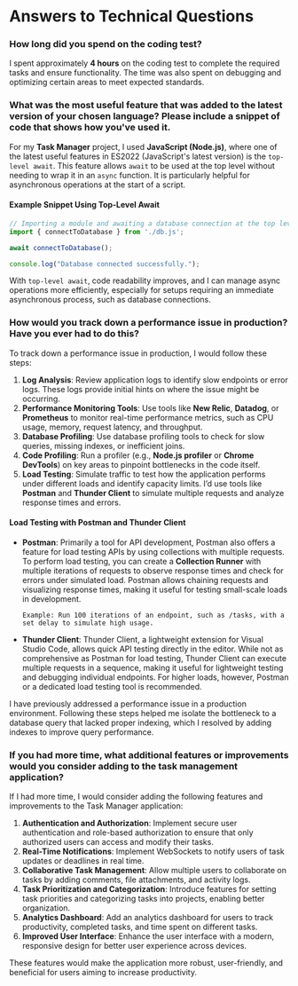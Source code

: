 
# Answers to Technical Questions

### How long did you spend on the coding test?
I spent approximately **4 hours** on the coding test to complete the required tasks and ensure functionality. The time was also spent on debugging and optimizing certain areas to meet expected standards.

### What was the most useful feature that was added to the latest version of your chosen language? Please include a snippet of code that shows how you've used it.
For my **Task Manager** project, I used **JavaScript (Node.js)**, where one of the latest useful features in ES2022 (JavaScript's latest version) is the `top-level await`. This feature allows `await` to be used at the top level without needing to wrap it in an `async` function. It is particularly helpful for asynchronous operations at the start of a script.

#### Example Snippet Using Top-Level Await

```javascript
// Importing a module and awaiting a database connection at the top level
import { connectToDatabase } from './db.js';

await connectToDatabase();

console.log("Database connected successfully.");
```

With `top-level await`, code readability improves, and I can manage async operations more efficiently, especially for setups requiring an immediate asynchronous process, such as database connections.

### How would you track down a performance issue in production? Have you ever had to do this?
To track down a performance issue in production, I would follow these steps:

1. **Log Analysis**: Review application logs to identify slow endpoints or error logs. These logs provide initial hints on where the issue might be occurring.
2. **Performance Monitoring Tools**: Use tools like **New Relic**, **Datadog**, or **Prometheus** to monitor real-time performance metrics, such as CPU usage, memory, request latency, and throughput.
3. **Database Profiling**: Use database profiling tools to check for slow queries, missing indexes, or inefficient joins.
4. **Code Profiling**: Run a profiler (e.g., **Node.js profiler** or **Chrome DevTools**) on key areas to pinpoint bottlenecks in the code itself.
5. **Load Testing**: Simulate traffic to test how the application performs under different loads and identify capacity limits. I’d use tools like **Postman** and **Thunder Client** to simulate multiple requests and analyze response times and errors.

#### Load Testing with Postman and Thunder Client
- **Postman**: Primarily a tool for API development, Postman also offers a feature for load testing APIs by using collections with multiple requests. To perform load testing, you can create a **Collection Runner** with multiple iterations of requests to observe response times and check for errors under simulated load. Postman allows chaining requests and visualizing response times, making it useful for testing small-scale loads in development.

    ```plaintext
    Example: Run 100 iterations of an endpoint, such as /tasks, with a set delay to simulate high usage.
    ```
    
- **Thunder Client**: Thunder Client, a lightweight extension for Visual Studio Code, allows quick API testing directly in the editor. While not as comprehensive as Postman for load testing, Thunder Client can execute multiple requests in a sequence, making it useful for lightweight testing and debugging individual endpoints. For higher loads, however, Postman or a dedicated load testing tool is recommended.

I have previously addressed a performance issue in a production environment. Following these steps helped me isolate the bottleneck to a database query that lacked proper indexing, which I resolved by adding indexes to improve query performance.

### If you had more time, what additional features or improvements would you consider adding to the task management application?
If I had more time, I would consider adding the following features and improvements to the Task Manager application:

1. **Authentication and Authorization**: Implement secure user authentication and role-based authorization to ensure that only authorized users can access and modify their tasks.
2. **Real-Time Notifications**: Implement WebSockets to notify users of task updates or deadlines in real time.
3. **Collaborative Task Management**: Allow multiple users to collaborate on tasks by adding comments, file attachments, and activity logs.
4. **Task Prioritization and Categorization**: Introduce features for setting task priorities and categorizing tasks into projects, enabling better organization.
5. **Analytics Dashboard**: Add an analytics dashboard for users to track productivity, completed tasks, and time spent on different tasks.
6. **Improved User Interface**: Enhance the user interface with a modern, responsive design for better user experience across devices.

These features would make the application more robust, user-friendly, and beneficial for users aiming to increase productivity.
